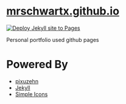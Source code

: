 # [mrschwartx.github.io](https://mrschwartx.github.io/)

[![Deploy Jekyll site to Pages](https://github.com/mrschwartx/mrschwartx.github.io/actions/workflows/jekyll-gh-pages.yml/badge.svg)](https://github.com/mrschwartx/mrschwartx.github.io/actions/workflows/jekyll-gh-pages.yml)

Personal portfolio used github pages

# Powered By 

- [pixuzehn](https://github.com/pixyzehn/)
- [Jekyll](https://jekyllrb.com/)
- [Simple Icons](https://simpleicons.org/)
